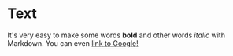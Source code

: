 # Text 
It's very easy to make some words **bold** and other words *italic* with Markdown. You can even [link to Google!](http://google.com)
